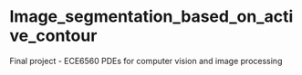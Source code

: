 # Image_segmentation_based_on_active_contour
Final project - ECE6560 PDEs for computer vision and image processing
